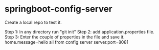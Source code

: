 # springboot-config-server


Create a local repo to test it.

Step 1: In any directory run "git init"
Step 2: add application.properties file. 
Step 3: Enter the couple of properties in the file and save it.
  home.message=hello all from config server
  server.port=8081

